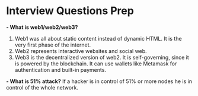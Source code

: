 # Interview Questions Prep

**- What is web1/web2/web3?**  
1. Web1 was all about static content instead of dynamic HTML. It is the very first phase of the internet.    
2. Web2 represents interactive websites and social web.    
3. Web3 is the decentralized version of web2. It is self-governing, since it is powered by the blockchain. It can use wallets like Metamask for authentication and built-in payments.     

**- What is 51% attack?**
If a hacker is in control of 51% or more nodes he is in control of the whole network.